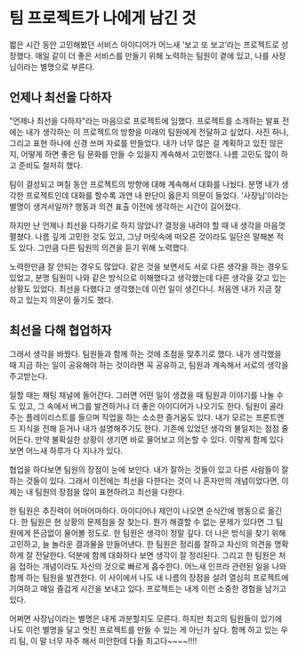 # 팀 프로젝트가 나에게 남긴 것

짧은 시간 동안 고민해봤던 서비스 아이디어가 어느새 '보고 또 보고’라는 프로젝트로 성장했다. 매일 같이 더 좋은 서비스를 만들기 위해 노력하는 팀원이 곁에 있고, 나를 사장님이라는 별명으로 부른다.

## 언제나 최선을 다하자

"언제나 최선을 다하자"라는 마음으로 프로젝트에 임했다. 프로젝트를 소개하는 발표 전에는 내가 생각하는 이 프로젝트의 방향을 미래의 팀원에게 전달하고 싶었다. 사진 하나, 그리고 표현 하나에 신경 쓰며 자료를 만들었다. 내가 너무 많은 걸 계획하고 있진 않은지, 어떻게 하면 좋은 팀 문화를 만들 수 있을지 계속해서 고민했다. 나름 고민도 많이 하고 준비도 철저히 했다.

팀이 결성되고 며칠 동안 프로젝트의 방향에 대해 계속해서 대화를 나눴다. 분명 내가 생각한 프로젝트인데 대화를 할수록 과연 내 판단이 옳은지 의문이 들었다. '사장님’이라는 별명이 생겨서일까? 행동과 의견 표출 이전에 생각하는 시간이 길어졌다.

하지만 난 언제나 최선을 다하기로 하지 않았나? 결정을 내려야 할 때 내 생각을 마음껏 펼쳤다. 나름 깊게 고민한 것도 있고, 그냥 머릿속에 떠오른 것이라도 일단은 말해본 적도 있다. 그만큼 다른 팀원의 의견을 듣기 위해 노력했다.

노력한만큼 잘 안되는 경우도 많았다. 같은 것을 보면서도 서로 다른 생각을 하는 경우도 있었고, 분명 팀원이 나와 같은 방식으로 이해했다고 생각했는데 다른 생각을 갖고 있는 상황도 있었다. 최선을 다했다고 생각했는데 이런 일이 생긴다니. 처음엔 내가 지금 잘 하고 있는지 의문이 들기도 했다.

## 최선을 다해 협업하자

그래서 생각을 바꿨다. 팀원들과 함께 하는 것에 초점을 맞추기로 했다. 내가 생각했을 때 지금 하는 일이 공유해야 하는 것이라면 꼭 공유하고, 팀원과 계속해서 서로의 생각을 주고받는다.

일할 때는 채팅 채널에 들어간다. 그러면 어떤 일이 생겼을 때 팀원과 이야기를 나눌 수도 있고, 그 속에서 버그를 발견하거나 더 좋은 아이디어가 나오기도 한다. 팀원이 골라주는 플레이리스트를 들으며 작업을 하는 소소한 즐거움도 있다. 내가 모르는 프론트엔드 지식을 전해 듣거나 내가 설명해주기도 한다. 기존에 있었던 생각의 불일치는 점점 줄어든다. 만약 불확실한 상황이 생기면 바로 물어보고 의논할 수 있다. 이렇게 함께 있다 보면 어느새 하루가 다 지나가 있다.

협업을 하다보면 팀원의 장점이 눈에 보인다. 내가 잘하는 것들이 있고 다른 사람들이 잘하는 것들이 있다. 그래서 이전에는 최선을 다한다는 것이 나 혼자만의 개념이었다면, 이제는 내 팀원의 장점을 많이 표현하려고 최선을 다한다.

한 팀원은 추진력이 어마어마하다. 아이디어나 제안이 나오면 순식간에 행동으로 옮긴다. 한 팀원은 현 상황의 문제점을 잘 찾는다. 뭔가 해결할 수 없는 문제가 있다면 그 팀원에게 뜬금없이 물어볼 정도로. 한 팀원은 생각이 정말 깊다. 더 나은 방식을 찾기 위해 고민하고, 늘 놀라운 결과물을 만들어낸다. 한 팀원은 정리를 잘하고 자신의 의견을 명확하게 잘 전달한다. 덕분에 함께 대화하다 보면 생각이 잘 정리된다. 그리고 한 팀원은 처음 접하는 개념이라도 자신의 것으로 빠르게 흡수한다. 어느새 인프라 관련된 일을 나와 함께 하는 팀원을 발견한다. 이 사이에서 나도 내 나름의 장점을 살려 열심히 프로젝트에 기여하고 매일 즐겁게 시간을 보내고 있다. 프로젝트는 내게 이런 소중한 경험을 남기고 있다.

어쩌면 사장님이라는 별명은 내게 과분할지도 모른다. 하지만 최고의 팀원들이 있기에 나도 이런 별명을 달고 멋진 프로젝트를 만들 수 있는 게 아닌가 싶다. 함께 하고 있는 우리 팀, 이 말 너무 자주 해서 미안한데 다들 최고다~~~~!!!!
